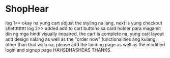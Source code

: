 # ShopHear
log 1>> okay na yung cart adjust the styling na lang, next is yung checkout shettttttttt
log 2>> added add to cart buttons sa card holder para magamit din ng mga hindi visually impaired, the cart is complete na, yung cart layout and design nalang as well as the "order now" functionalities ang kulang, other than that wala na, please add the landing page as well as the modified login and signup page HAHSDHASHDAS THANKS.